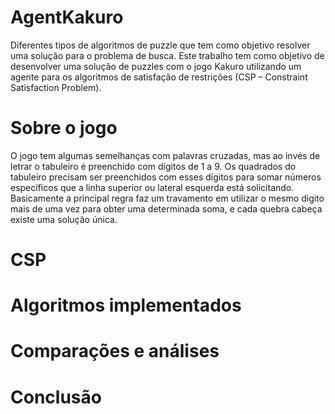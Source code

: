 # AgentKakuro

Diferentes tipos de algoritmos de puzzle que tem como objetivo resolver uma solução para o problema de busca. Este trabalho tem como objetivo de desenvolver uma solução de puzzles com o jogo Kakuro utilizando um agente para os algoritmos de satisfação de restrições (CSP – Constraint Satisfaction Problem). 

# Sobre o jogo
O jogo tem algumas semelhanças com palavras cruzadas, mas ao invés de letrar o tabuleiro é preenchido com dígitos de 1 a 9. Os quadrados do tabuleiro precisam ser preenchidos com esses dígitos para somar números específicos que a linha superior ou lateral esquerda está solicitando. Basicamente a principal regra faz um travamento em utilizar o mesmo digito mais de uma vez para obter uma determinada soma, e cada quebra cabeça existe uma solução única. 

# CSP

# Algoritmos implementados

# Comparações e análises

# Conclusão
